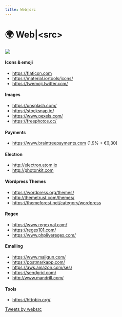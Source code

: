 ```yaml
---
title: Web|src
---
```


# 🌍 Web|&lt;src&gt;

<img class="img-fluid rounded m-3 shadow float-right" src="/img/cat.webp" style="max-width:40%"/>

#### Icons & emoji

* https://flaticon.com
* https://material.io/tools/icons/
* https://twemoji.twitter.com/

#### Images

* https://unsplash.com/
* https://stocksnap.io/
* https://www.pexels.com/
* https://freephotos.cc/

#### Payments

* https://www.braintreepayments.com (1,9% + €0,30)

#### Electron

* http://electron.atom.io
* http://photonkit.com

#### Wordpress Themes

* https://wordpress.org/themes/
* http://themetrust.com/themes/
* https://themeforest.net/category/wordpress

#### Regex

* https://www.regexpal.com/
* https://regex101.com/
* https://www.phpliveregex.com/

#### Emailing

* https://www.mailgun.com/
* https://postmarkapp.com/
* https://aws.amazon.com/ses/
* https://sendgrid.com/
* http://www.mandrill.com/

#### Tools

- https://httpbin.org/

<a class="twitter-timeline" href="https://twitter.com/websrc">Tweets by websrc</a> <script async src="https://platform.twitter.com/widgets.js" charset="utf-8"></script>